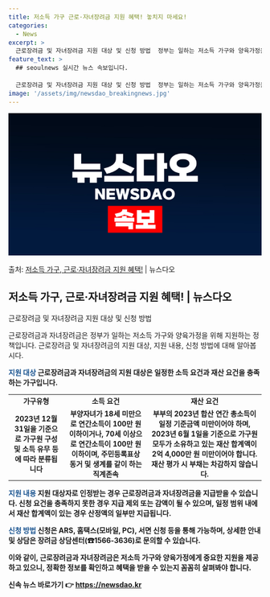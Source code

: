 ```yaml
---
title: 저소득 가구 근로·자녀장려금 지원 혜택! 놓치지 마세요!
categories:
  - News
excerpt: >
  근로장려금 및 자녀장려금 지원 대상 및 신청 방법  정부는 일하는 저소득 가구와 양육가정을 위해 근로장려금과…
feature_text: >
  ## seoulnews 실시간 뉴스 속보입니다.

  근로장려금 및 자녀장려금 지원 대상 및 신청 방법  정부는 일하는 저소득 가구와 양육가정을 위해 근로장려금과…
image: '/assets/img/newsdao_breakingnews.jpg'
---
```


![뉴스다오 속보](/assets/img/newsdao_breakingnews.jpg)

<p>출처: <a href="https://newsdao.kr/4439" rel="dofollow">저소득 가구, 근로·자녀장려금 지원 혜택!</a> | 뉴스다오</p>

<h2 data-ke-size="size26">저소득 가구, 근로·자녀장려금 지원 혜택! | 뉴스다오</h2>
근로장려금 및 자녀장려금 지원 대상 및 신청 방법

근로장려금과 자녀장려금은 정부가 일하는 저소득 가구와 양육가정을 위해 지원하는 정책입니다. 근로장려금 및 자녀장려금의 지원 대상, 지원 내용, 신청 방법에 대해 알아봅시다.

<b><span style="color: #1a5490;">지원 대상</span><b>
근로장려금과 자녀장려금의 지원 대상은 일정한 소득 요건과 재산 요건을 충족하는 가구입니다.

<table>
    <tr>
        <td style="text-align: center; height: 17px;"><b>가구유형</b></td>
        <td style="text-align: center; height: 17px;"><b>소득 요건</b></td>
        <td style="text-align: center; height: 17px;"><b>재산 요건</b></td>
    </tr>
    <tr>
        <td style="text-align: center; height: 17px;">2023년 12월 31일을 기준으로 가구원 구성 및 소득 유무 등에 따라 분류됩니다</td>
        <td style="text-align: center; height: 17px;">부양자녀가 18세 미만으로 연간소득이 100만 원 이하이거나, 70세 이상으로 연간소득이 100만 원 이하이며, 주민등록표상 동거 및 생계를 같이 하는 직계존속</td>
        <td style="text-align: center; height: 17px;">부부의 2023년 합산 연간 총소득이 일정 기준금액 미만이어야 하며, 2023년 6월 1일을 기준으로 가구원 모두가 소유하고 있는 재산 합계액이 2억 4,000만 원 미만이어야 합니다. 재산 평가 시 부채는 차감하지 않습니다.</td>
    </tr>
</table>

<b><span style="color: #1a5490;">지원 내용</span><b>
지원 대상자로 인정받는 경우 근로장려금과 자녀장려금을 지급받을 수 있습니다. 신청 요건을 충족하지 못한 경우 지급 제외 또는 감액이 될 수 있으며, 일정 범위 내에서 재산 합계액이 있는 경우 산정액의 일부만 지급됩니다.

<b><span style="color: #1a5490;">신청 방법</span><b>
신청은 ARS, 홈택스(모바일, PC), 서면 신청 등을 통해 가능하며, 상세한 안내 및 상담은 장려금 상담센터(☎1566-3636)로 문의할 수 있습니다.

이와 같이, 근로장려금과 자녀장려금은 저소득 가구와 양육가정에게 중요한 지원을 제공하고 있으니, 정확한 정보를 확인하고 혜택을 받을 수 있는지 꼼꼼히 살펴봐야 합니다. 

신속 뉴스 바로가기 👉 <a href="https://newsdao.kr" rel="dofollow">https://newsdao.kr</a>


